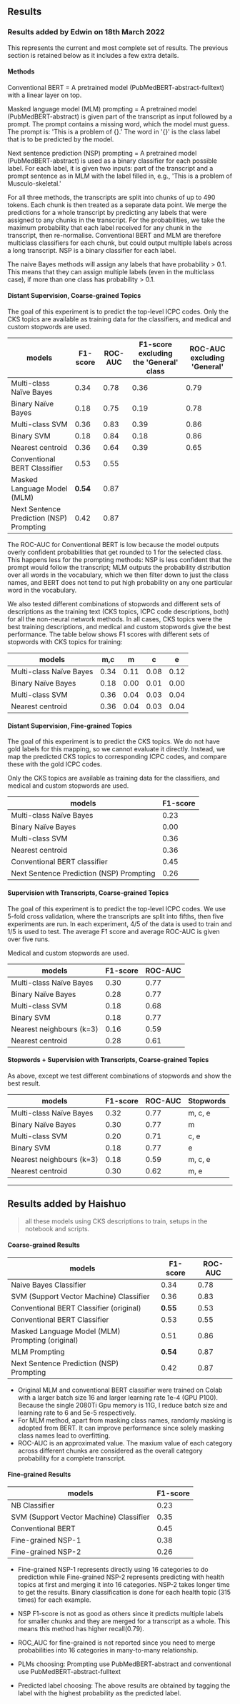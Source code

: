 ## Results

### Results added by Edwin on 18th March 2022

This represents the current and most complete set of results. The previous
section is retained below as it includes a few extra details. 

#### Methods

Conventional BERT = A pretrained model (PubMedBERT-abstract-fulltext) with a linear layer on top.

Masked language model (MLM) prompting = A pretrained model (PubMedBERT-abstract) is given part of the transcript as input followed by a prompt. The prompt contains a missing word, which the model must guess. The prompt is: 'This is a problem of {}.' The word in '{}' is the class label that is to be predicted by the model. 

Next sentence prediction (NSP) prompting = A pretrained model (PubMedBERT-abstract) is used as a binary classifier for each possible label. For each label, it is given two inputs: part of the transcript and a prompt sentence as in MLM with the label filled in, e.g., 'This is a problem of Musculo-skeletal.'

For all three methods, the transcripts are split into chunks of up to 490 tokens. Each chunk is then treated as a separate data point. We merge the predictions for a whole transcript by predicting any labels that were assigned to any chunks in the transcript. For the probabilities, we take the maximum probability that each label received for any chunk in the transcript, then re-normalise. Conventional BERT and MLM are therefore multiclass classifiers for each chunk, but could output multiple labels across a long transcript. NSP is a binary classifier for each label.

The naive Bayes methods will assign any labels that have probability > 0.1. This means that they can assign multiple labels (even in the multiclass case), if more than one class has probability > 0.1.


#### Distant Supervision, Coarse-grained Topics

The goal of this experiment is to predict the top-level ICPC codes.
Only the CKS topics are available as training data for the classifiers,
and medical and custom stopwords are used.


| models                                           | F1-score | ROC-AUC | F1-score excluding the 'General' class | ROC-AUC excluding 'General' |
|--------------------------------------------------|----------|---------|----------|---------|
| Multi-class Naïve Bayes                          | 0.34 | 0.78 | 0.36 | 0.79 |
| Binary Naïve Bayes                               | 0.18 | 0.75 | 0.19 | 0.78 |
| Multi-class SVM                                  | 0.36 | 0.83 | 0.39 | 0.86 |
| Binary SVM                                       | 0.18 | 0.84 | 0.18 | 0.86 |
| Nearest centroid                                 | 0.36 | 0.64 | 0.39 | 0.65 |
| Conventional BERT Classifier                     | 0.53     | 0.55    | | |
| Masked Language Model (MLM)                      | **0.54** | 0.87    | | |
| Next Sentence Prediction (NSP) Prompting         | 0.42     | 0.87    | | |

The ROC-AUC for Conventional BERT is low because the model outputs overly confident probabilities that get rounded to 1 for the selected class. This happens less for the prompting methods: NSP is less confident that the prompt would follow the transcript; MLM outputs the probability distribution over all words in the vocabulary, which we then filter down to just the class names, and BERT does not tend to put high probability on any one particular word in the vocabulary.

We also tested different combinations of stopwords and different
sets of descriptions as the training text (CKS topics, ICPC code descriptions, both)
for all the non-neural network methods. In all cases, CKS topics were the best
training descriptions, and medical and custom stopwords give the best performance.
The table below shows F1 scores with different sets of stopwords with CKS topics for training:


| models                       | m,c | m | c | e |
|------------------------------|----------|---------|----------|---------|
| Multi-class Naïve Bayes      | 0.34 | 0.11 | 0.08 | 0.12 |
| Binary Naïve Bayes           | 0.18 | 0.00 | 0.01 | 0.00 |
| Multi-class SVM              | 0.36 | 0.04 | 0.03 | 0.04 |
| Nearest centroid             | 0.36 | 0.04 | 0.03 | 0.04 |


#### Distant Supervision, Fine-grained Topics

The goal of this experiment is to predict the CKS topics. We do not have gold
labels for this mapping, so we cannot evaluate it directly. Instead, we map the
predicted CKS topics to corresponding ICPC codes, and compare these with the
gold ICPC codes.

Only the CKS topics are available as training data for the classifiers,
and medical and custom stopwords are used.


| models                                  | F1-score |
|-----------------------------------------|----------|
| Multi-class Naïve Bayes                 | 0.23 |
| Binary Naïve Bayes                      | 0.00 |
| Multi-class SVM                         | 0.36 |
| Nearest centroid                        | 0.36 |
| Conventional BERT classifier            | 0.45 |
| Next Sentence Prediction (NSP) Prompting| 0.26 |

#### Supervision with Transcripts, Coarse-grained Topics

The goal of this experiment is to predict the top-level ICPC codes. We use
5-fold cross validation, where the transcripts are split into fifths, then
five experiments are run. In each experiment, 4/5 of the data is used to train
and 1/5 is used to test. The average F1 score and average ROC-AUC is given over
five runs.

Medical and custom stopwords are used.

| models                                           | F1-score | ROC-AUC |
|--------------------------------------------------|----------|---------|
| Multi-class Naïve Bayes                          | 0.30 | 0.77 |
| Binary Naïve Bayes                               | 0.28 | 0.77 |
| Multi-class SVM                                  | 0.18 | 0.68 |
| Binary SVM                                       | 0.18 | 0.77 |
| Nearest neighbours (k=3)                         | 0.16 | 0.59 |
| Nearest centroid                                 | 0.28 | 0.61 |


#### Stopwords + Supervision with Transcripts, Coarse-grained Topics

As above, except we test different combinations of stopwords and show
the best result.

| models                                           | F1-score | ROC-AUC | Stopwords |
|--------------------------------------------------|----------|-------- | --------- |
| Multi-class Naïve Bayes                          | 0.32 | 0.77 | m, c, e |
| Binary Naïve Bayes                               | 0.30 | 0.77 | m |
| Multi-class SVM                                  | 0.20 | 0.71 | c, e |  
| Binary SVM                                       | 0.18 | 0.77 | e |   
| Nearest neighbours (k=3)                         | 0.18 | 0.59 | m, c, e |
| Nearest centroid                                 | 0.30 | 0.62 | m, e |


-------------------------------------------------------------------------------

## Results added by Haishuo

> all these models using CKS descriptions to train, setups in the notebook and scripts.

#### Coarse-grained Results

| models                                           | F1-score | ROC-AUC |
|--------------------------------------------------|----------|---------|
| Naive Bayes Classifier                           | 0.34     | 0.78    |
| SVM (Support Vector Machine) Classifier          | 0.36     | 0.83    |
| Conventional BERT Classifier (original)          | **0.55** | 0.53    |
| Conventional BERT Classifier                     | 0.53     | 0.55    |
| Masked Language Model (MLM) Prompting (original) | 0.51     | 0.86    |
| MLM Prompting                                    | **0.54** | 0.87    |
| Next Sentence Prediction (NSP) Prompting         | 0.42     | 0.87    |

- Original MLM and conventional BERT classifier were trained on Colab with a larger batch size 16 and larger learning rate 1e-4 (GPU P100). Because the single 2080Ti Gpu memory is 11G, I reduce batch size and learning rate to 6 and 5e-5 respectively.
- For MLM method, apart from masking class names, randomly masking is adopted from BERT. It can improve performance since solely masking class names lead to overfitting.
- ROC-AUC is an approximated value. The maxium value of each category across different chunks are considered as the overall category probability for a complete transcript.

#### Fine-grained Results

| models                                  | F1-score |
|-----------------------------------------|----------|
| NB Classifier                           | 0.23     |
| SVM (Support Vector Machine) Classifier | 0.35     |
| Conventional BERT                       | 0.45     |
| Fine-grained NSP-1                      | 0.38     |
| Fine-grained NSP-2                      | 0.26     |


- Fine-grained NSP-1 represents directly using 16 categories to do prediction while Fine-grained NSP-2 represents predicting with health topics at first and merging it into 16 categories. NSP-2 takes longer time to get the results. Binary classification is done for each health topic (315 times) for each example.
- NSP F1-score is not as good as others since it predicts multiple labels for smaller chunks and they are merged for a transcript as a whole. This means this method has higher recall(0.79).
- ROC_AUC for fine-grained is not reported since you need to merge probabilities into 16 categories in many-to-many relationship.


- PLMs choosing: Prompting use PubMedBERT-abstract and conventional use PubMedBERT-abstract-fulltext
- Predicted label choosing: The above results are obtained by tagging the label with the highest probability as the predicted label.
